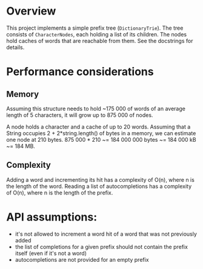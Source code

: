 # Overview
This project implements a simple prefix tree (`DictionaryTrie`). The tree consists of `CharacterNodes`, each holding a list of its children. The nodes hold caches of words that are reachable from them.
See the docstrings for details.

# Performance considerations
## Memory
Assuming this structure needs to hold ~175 000 of words of an average length of 5 characters, it will grow up to 875 000 of nodes.

A node holds a character and a cache of up to 20 words. 
Assuming that a String occupies 2 + 2*string.length() of bytes in a memory, we can estimate one node at 210 bytes.
875 000 * 210 ~= 184 000 000 bytes ~= 184 000 kB ~= 184 MB.

## Complexity
Adding a word and incrementing its hit has a complexity of O(n), where n is the length of the word.
Reading a list of autocompletions has a complexity of O(n), where n is the length of the prefix.

# API assumptions:
* it's not allowed to increment a word hit of a word that was not previously added
* the list of completions for a given prefix should not contain the prefix itself (even if it's not a word)
* autocompletions are not provided for an empty prefix
